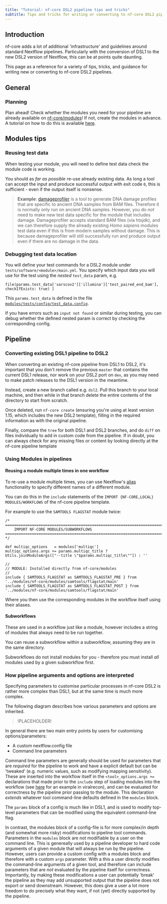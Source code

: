 ```yaml
---
title: "Tutorial: nf-core DSL2 pipeline tips and tricks"
subtitle: Tips and tricks for writing or converting to nf-core DSL2 pipelines
---
```


## Introduction

nf-core adds a lot of additional 'infrastructure' and guidelines around standard Nextflow pipelines. Particularly with the conversion of DSL1 to the new DSL2 version of Nextflow, this can be at points quite daunting.

This page as a reference for a variety of tips, tricks, and guidance for writing new or converting to nf-core DSL2 pipelines.

## General

### Planning

Plan ahead! Check whether the modules you need for your pipeline are already available on [nf-core/modules](https://github.com/nf-core/modules)! If not, create the modules in advance. A tutorial on how to do this is available [here](dsl2_modules_tutorial.md).

## Modules tips

### Reusing test data

When testing your module, you will need to define test data check the module code is working.

You should as _far as possible_ re-use already existing data. As long a tool can accept the input and produce successful output with exit code `0`, this is sufficient - even if the output itself is nonsense.

> **Example**: [damageprofiler](https://github.com/Integrative-Transcriptomics/DamageProfiler) is a tool to generate DNA damage profiles that are specific to ancient DNA samples from BAM files. Therefore it is normally only run on ancient DNA samples. However, you do _not_ need to make new test data specific for the module that includes damage. Damageprofiler accepts standard BAM files (via htsjdk), and we can therefore supply the already existing _Homo sapiens_ modules test data even if this is from modern samples without damage. This is because damageprofiler will still successfully run and produce output even if there are no damage in the data.

### Debugging test data location

You will define your test commands for a DSL2 module under `tests/software/<module>/main.yml`. You specify which input data you will use for the test using the _nested_ `test_data` param, e.g.

```nextflow
file(params.test_data['sarscov2']['illumina']['test_paired_end_bam'], checkIfExists: true) ]
```

This `params.test_data` is defined in the file [`modules/tests/config/test_data.config`](https://github.com/nf-core/modules/blob/master/tests/config/test_data.config).

If you have errors such as `input not found` or similar during testing, you can debug whether the defined nested param is correct by checking the corresponding config.

## Pipeline
### Converting existing DSL1 pipeline to DSL2

When converting an existing nf-core pipeline from DSL1 to DSL2, it's important that you don't remove the previous `master` that contains the current DSL1 release, nor work on your DSL2 port on `dev`, as you may need to make patch releases to the DSL1 version in the meantime.

Instead, create a new branch called e.g. `dsl2`. Pull this branch to your local machine, and then while in that branch delete the entire contents of the directory to start from scratch.

Once deleted, run `nf-core create` (ensuring you're using at least version 1.15, which includes the new DSL2 template), filling in the required information as with the original pipeline.

Finally, compare the `tree` for both DSL1 and DSL2 branches, and do `diff` on files individually to add in custom code from the pipeline. If in doubt, you can always check for any missing files or content by looking directly at the nf-core pipeline template

### Using Modules in pipelines
#### Reusing a module multiple times in one workflow

To re-use a module multiple times, you can use Nextflow's [alias](https://www.nextflow.io/docs/latest/dsl2.html#module-aliases) functionality to specify different names of a different module.

You can do this in the `include` statements of the `IMPORT {NF-CORE,LOCAL} MODULES/WORKFLOWS` of the nf-core pipeline template.

For example to use the `SAMTOOLS FLAGSTAT` module twice:

```nextflow
/*
========================================================================================
    IMPORT NF-CORE MODULES/SUBWORKFLOWS
========================================================================================
*/

def multiqc_options   = modules['multiqc']
multiqc_options.args += params.multiqc_title ? Utils.joinModuleArgs(["--title \"$params.multiqc_title\""]) : ''

//
// MODULE: Installed directly from nf-core/modules
//
include { SAMTOOLS_FLAGSTAT as SAMTOOLS_FLAGSTAT_PRE } from '../modules/nf-core/modules/samtools/flagstat/main'
include { SAMTOOLS_FLAGSTAT as SAMTOOLS_FLAGSTAT_POST } from '../modules/nf-core/modules/samtools/flagstat/main'
```

Where you then use the corresponding modules in the workflow itself using their aliases.

#### Subworkflows

These are used in a workflow just like a module, however includes a string of modules that always need to be run together.

You can reuse a subworkflow within a subworkflow, assuming they are in the same directory.

Subworkflows do not install modules for you - therefore you must install _all_ modules used by a given subworkflow first.
### How pipeline arguments and options are interpreted

Specifying parameters to customise particular processes in nf-core DSL2 is rather more complex than DSL1, but at the same time is much more complex.

The following diagram describes how various parameters and options are inherited.

> !PLACEHOLDER!

In general there are two main entry points by users for customising options/parameters:

- A custom nextflow.config file
- Command line parameters

Command line parameters are generally should be used for parameters that are _required_ for the pipeline to work and have a explicit default but can be 'tweaked' (e.g. numeric values, such as modifying mapping sensitivity).  These are inserted into the workflow itself in the `<tool>_options.args +=` declarations that made prior to the `include` step of loading modules into the workflow (see [here](https://github.com/nf-core/viralrecon/blob/2ebae61442598302c64916bd5127cf23c8ab5611/workflows/illumina.nf#L50-L60) for an example in viralrecon), and can be evaluated for correctness by the pipeline prior passing to the module. This declaration _extends_ whatever tool command-line defaults defined in the `modules` block.

The `params` block of a config is much like in DSL1, and is used to modify top-level parameters that can be modified using the equivalent command-line flag.

In contrast, the modules block of a config-file is for more complex/in depth (and somewhat more risky) modifications to pipeline tool commands. Parameters in the `modules` block are not modifiable by a user on the command line. This is genereally used by a pipeline developer to hard code arguments of a given module that will always be run by the pipeline. However, users can provide a custom config with a modules block and therefore with a custom `args` parameter. With a this a user directly modifies the command-line arguments of a given tool, and therefore can include parameters that are _not_ evaluated by the pipeline itself for correctness. Importantly, by making these modifications a user can potentially 'break' the pipeline as they may add unsupported output that the pipeline does not export or send downstream. However, this does give a user a lot more freedom to do precisely what they want, if not (yet) directly supported by the pipeline.
